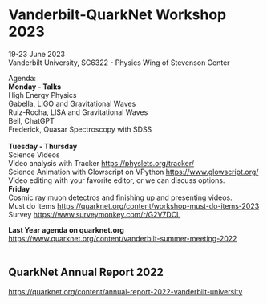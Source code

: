 # Vanderbilt-QuarkNet Workshop 2023
19-23 June 2023<br>
Vanderbilt University, SC6322 - Physics Wing of Stevenson Center<br>

Agenda:<br>
**Monday - Talks**<br>
High Energy Physics<br>
Gabella, LIGO and Gravitational Waves<br>
Ruiz-Rocha, LISA and Gravitational Waves<br>
Bell, ChatGPT<br>
Frederick, Quasar Spectroscopy with SDSS<br>
<br>
**Tuesday - Thursday**<br>
Science Videos<br>
Video analysis with Tracker  https://physlets.org/tracker/<br>
Science Animation with Glowscript on VPython   https://www.glowscript.org/<br>
Video editing with your favorite editor, or we can discuss options.
<br>
**Friday**<br>
Cosmic ray muon detectros and finishing up and presenting videos.<br>
Must do items  https://quarknet.org/content/workshop-must-do-items-2023 <br>
Survey   https://www.surveymonkey.com/r/G2V7DCL <br>

**Last Year agenda on quarknet.org**
https://www.quarknet.org/content/vanderbilt-summer-meeting-2022 <br>
<br>


## QuarkNet Annual Report 2022
https://quarknet.org/content/annual-report-2022-vanderbilt-university


